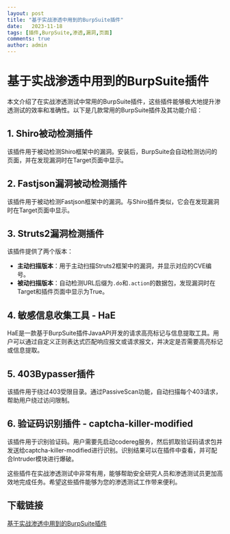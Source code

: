 ```yaml
---
layout: post
title: "基于实战渗透中用到的BurpSuite插件"
date:   2023-11-18
tags: [插件,BurpSuite,渗透,漏洞,页面]
comments: true
author: admin
---
```

# 基于实战渗透中用到的BurpSuite插件

本文介绍了在实战渗透测试中常用的BurpSuite插件，这些插件能够极大地提升渗透测试的效率和准确性。以下是几款常用的BurpSuite插件及其功能介绍：

## 1. Shiro被动检测插件
该插件用于被动检测Shiro框架中的漏洞。安装后，BurpSuite会自动检测访问的页面，并在发现漏洞时在Target页面中显示。

## 2. Fastjson漏洞被动检测插件
该插件用于被动检测Fastjson框架中的漏洞。与Shiro插件类似，它会在发现漏洞时在Target页面中显示。

## 3. Struts2漏洞检测插件
该插件提供了两个版本：
- **主动扫描版本**：用于主动扫描Struts2框架中的漏洞，并显示对应的CVE编号。
- **被动扫描版本**：自动检测URL后缀为`.do`和`.action`的数据包，发现漏洞时在Target和插件页面中显示为True。

## 4. 敏感信息收集工具 - HaE
HaE是一款基于BurpSuite插件JavaAPI开发的请求高亮标记与信息提取工具。用户可以通过自定义正则表达式匹配响应报文或请求报文，并决定是否需要高亮标记或信息提取。

## 5. 403Bypasser插件
该插件用于绕过403受限目录。通过PassiveScan功能，自动扫描每个403请求，帮助用户绕过访问限制。

## 6. 验证码识别插件 - captcha-killer-modified
该插件用于识别验证码。用户需要先启动codereg服务，然后抓取验证码请求包并发送给captcha-killer-modified进行识别。识别结果可以在插件中查看，并可配合Intruder模块进行爆破。

这些插件在实战渗透测试中非常有用，能够帮助安全研究人员和渗透测试员更加高效地完成任务。希望这些插件能够为您的渗透测试工作带来便利。

## 下载链接

[基于实战渗透中用到的BurpSuite插件](https://pan.quark.cn/s/3d333fd7252f)